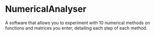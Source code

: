 # NumericalAnalyser
A software that allows you to experiment with 10 numerical methods on functions and matrices you enter, detailing each step of each method.
